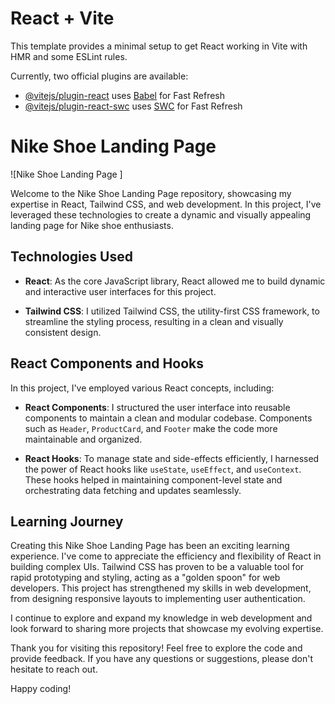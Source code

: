 # React + Vite

This template provides a minimal setup to get React working in Vite with HMR and some ESLint rules.

Currently, two official plugins are available:

- [@vitejs/plugin-react](https://github.com/vitejs/vite-plugin-react/blob/main/packages/plugin-react/README.md) uses [Babel](https://babeljs.io/) for Fast Refresh
- [@vitejs/plugin-react-swc](https://github.com/vitejs/vite-plugin-react-swc) uses [SWC](https://swc.rs/) for Fast Refresh

# Nike Shoe Landing Page

![Nike Shoe Landing Page ]

Welcome to the Nike Shoe Landing Page repository, showcasing my expertise in React, Tailwind CSS, and web development. In this project, I've leveraged these technologies to create a dynamic and visually appealing landing page for Nike shoe enthusiasts.

## Technologies Used

- **React**: As the core JavaScript library, React allowed me to build dynamic and interactive user interfaces for this project.

- **Tailwind CSS**: I utilized Tailwind CSS, the utility-first CSS framework, to streamline the styling process, resulting in a clean and visually consistent design.

## React Components and Hooks

In this project, I've employed various React concepts, including:

- **React Components**: I structured the user interface into reusable components to maintain a clean and modular codebase. Components such as `Header`, `ProductCard`, and `Footer` make the code more maintainable and organized.

- **React Hooks**: To manage state and side-effects efficiently, I harnessed the power of React hooks like `useState`, `useEffect`, and `useContext`. These hooks helped in maintaining component-level state and orchestrating data fetching and updates seamlessly.


## Learning Journey

Creating this Nike Shoe Landing Page has been an exciting learning experience. I've come to appreciate the efficiency and flexibility of React in building complex UIs. Tailwind CSS has proven to be a valuable tool for rapid prototyping and styling, acting as a "golden spoon" for web developers. This project has strengthened my skills in web development, from designing responsive layouts to implementing user authentication.

I continue to explore and expand my knowledge in web development and look forward to sharing more projects that showcase my evolving expertise.

Thank you for visiting this repository! Feel free to explore the code and provide feedback. If you have any questions or suggestions, please don't hesitate to reach out.

Happy coding!
